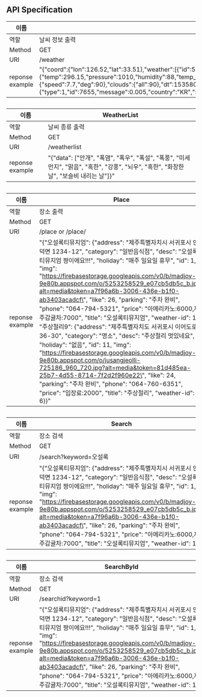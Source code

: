 ## API Specification

| 이름            | WeatherID                                                    |
| --------------- | ------------------------------------------------------------ |
| 역할            | 날씨 정보 출력                                               |
| Method          | GET                                                          |
| URI             | /weather                                                     |
| reponse example | "{\"coord\":{\"lon\":126.52,\"lat\":33.51},\"weather\":[{\"id\":500,\"main\":\"Rain\",\"description\":\"light rain\",\"icon\":\"10n\"}],\"base\":\"stations\",\"main\":{\"temp\":296.15,\"pressure\":1010,\"humidity\":88,\"temp_min\":296.15,\"temp_max\":296.15},\"visibility\":6000,\"wind\":{\"speed\":7.7,\"deg\":90},\"clouds\":{\"all\":90},\"dt\":1535808120,\"sys\":{\"type\":1,\"id\":7655,\"message\":0.005,\"country\":\"KR\",\"sunrise\":1535749678,\"sunset\":1535795954},\"id\":1846266,\"name\":\"Jeju\",\"cod\":200}" |

## 

| 이름            | WeatherList                                                  |
| --------------- | ------------------------------------------------------------ |
| 역할            | 날씨 종류 출력                                               |
| Method          | GET                                                          |
| URI             | /weatherlist                                                 |
| reponse example | "{\"data\": [\"안개\", \"폭염\", \"폭우\", \"폭설\", \"폭풍\", \"미세먼지\", \"맑음\", \"혹한\", \"강풍\", \"뇌우\", \"혹한\", \"화창한날\", \"보슬비 내리는 날\"]}" |

## 

| 이름            | Place                                                        |
| --------------- | ------------------------------------------------------------ |
| 역할            | 장소 출력                                                    |
| Method          | GET                                                          |
| URI             | /place or /place/<key>                                       |
| reponse example | "{\"오설록티뮤지엄\": {\"address\": \"제주특별자치시 서귀포시 안덕면 1234-12\", \"category\": \"일반음식점\", \"desc\": \"오설록 티뮤지엄 짱이에요!!!\", \"holiday\": \"매주 일요일 휴무\", \"id\": 1, \"img\": \"https://firebasestorage.googleapis.com/v0/b/madjoy-9e80b.appspot.com/o/5253258529_e07cb5db5c_b.jpg?alt=media&token=a7f96a6b-3006-436e-b1f0-ab3403acadcf\", \"like\": 26, \"parking\": \"주차 완비\", \"phone\": \"064-794-5321\", \"price\": \"아메리카노:6000,제주감귤차:7000\", \"title\": \"오설록티뮤지엄\", \"weather-id\": 1}, \"주상절리9\": {\"address\": \"제주특별자치도 서귀포시 이어도로 36-30\", \"category\": \"명소\", \"desc\": \"주상절리 멋있네요\", \"holiday\": \"없음\", \"id\": 11, \"img\": \"https://firebasestorage.googleapis.com/v0/b/madjoy-9e80b.appspot.com/o/jusangjeolli-725186_960_720.jpg?alt=media&token=81d485ea-25b7-4d55-8714-7f2d2f960e22\", \"like\": 24, \"parking\": \"주차 완비\", \"phone\": \"064-760-6351\", \"price\": \"입장료:2000\", \"title\": \"주상절리\", \"weather-id\": 6}}" |

## 

| 이름            | Search                                                       |
| --------------- | ------------------------------------------------------------ |
| 역할            | 장소 검색                                                    |
| Method          | GET                                                          |
| URI             | /search?keyword=오설록                                       |
| reponse example | "{\"오설록티뮤지엄\": {\"address\": \"제주특별자치시 서귀포시 안덕면 1234-12\", \"category\": \"일반음식점\", \"desc\": \"오설록 티뮤지엄 짱이에요!!!\", \"holiday\": \"매주 일요일 휴무\", \"id\": 1, \"img\": \"https://firebasestorage.googleapis.com/v0/b/madjoy-9e80b.appspot.com/o/5253258529_e07cb5db5c_b.jpg?alt=media&token=a7f96a6b-3006-436e-b1f0-ab3403acadcf\", \"like\": 26, \"parking\": \"주차 완비\", \"phone\": \"064-794-5321\", \"price\": \"아메리카노:6000,제주감귤차:7000\", \"title\": \"오설록티뮤지엄\", \"weather-id\": 1}}" |

## 

| 이름            | SearchById                                                    |
| --------------- | ------------------------------------------------------------ |
| 역할            | 장소 검색                                                       |
| Method          | GET                                                          |
| URI             | /searchid?keyword=1                                          |
| reponse example | "{\"오설록티뮤지엄\": {\"address\": \"제주특별자치시 서귀포시 안덕면 1234-12\", \"category\": \"일반음식점\", \"desc\": \"오설록 티뮤지엄 짱이에요!!!\", \"holiday\": \"매주 일요일 휴무\", \"id\": 1, \"img\": \"https://firebasestorage.googleapis.com/v0/b/madjoy-9e80b.appspot.com/o/5253258529_e07cb5db5c_b.jpg?alt=media&token=a7f96a6b-3006-436e-b1f0-ab3403acadcf\", \"like\": 26, \"parking\": \"주차 완비\", \"phone\": \"064-794-5321\", \"price\": \"아메리카노:6000,제주감귤차:7000\", \"title\": \"오설록티뮤지엄\", \"weather-id\": 1}}" |

